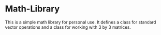 # Math-Library

This is a simple math library for personal use. It defines a class for standard vector operations and a class for working with 3 by 3 matrices.

